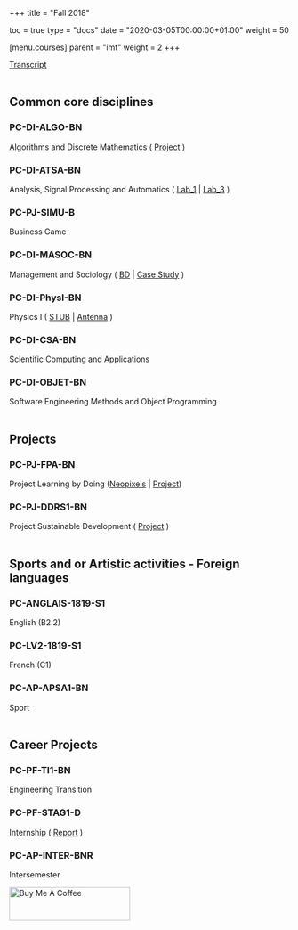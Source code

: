 +++
title = "Fall 2018"

toc = true
type = "docs"
date = "2020-03-05T00:00:00+01:00"
weight = 50

[menu.courses]
    parent = "imt"
    weight = 2
+++

[Transcript](/files/transcript-fall2018.pdf)
<br><br>


## Common core disciplines
### PC-DI-ALGO-BN
Algorithms and Discrete Mathematics ( [Project](/files/reports/pyrat.pdf) )
### PC-DI-ATSA-BN
Analysis, Signal Processing and Automatics ( [Lab_1](/files/reports/atsa-lab1.pdf) | [Lab_3](/files/reports/atsa-lab3.pdf) )
### PC-PJ-SIMU-B
Business Game
### PC-DI-MASOC-BN
Management and Sociology ( [BD](/files/reports/socio-1.pdf) | [Case Study](/files/reports/socio-2.pdf) )
### PC-DI-PhysI-BN
Physics I ( [STUB](/files/reports/phy-1-1.pdf) | [Antenna](/files/reports/phy-1-2.pdf) )
### PC-DI-CSA-BN
Scientific Computing and Applications
### PC-DI-OBJET-BN
Software Engineering Methods and Object Programming
<br><br>


## Projects
### PC-PJ-FPA-BN
Project Learning by Doing ([Neopixels](/files/reports/neopixels.pdf) | [Project](/files/reports/fpa.pdf))
### PC-PJ-DDRS1-BN
Project Sustainable Development ( [Project](/files/reports/ddrs.pdf) )
<br><br>


## Sports and or Artistic activities - Foreign languages
### PC-ANGLAIS-1819-S1
English (B2.2)
### PC-LV2-1819-S1
French (C1)
### PC-AP-APSA1-BN
Sport
<br><br>


## Career Projects
### PC-PF-TI1-BN
Engineering Transition
### PC-PF-STAG1-D
Internship ( [Report](/files/reports/intern.pdf) )
### PC-AP-INTER-BNR
Intersemester

<a href="https://www.buymeacoffee.com/bouzaien" target="_blank"><img src="https://cdn.buymeacoffee.com/buttons/v2/default-blue.png" alt="Buy Me A Coffee" style="height: 60px !important;width: 217px !important;" ></a>